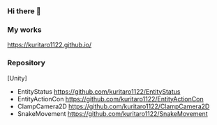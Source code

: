 ### Hi there 👋

### My works
https://kuritaro1122.github.io/

### Repository
[Unity]
* EntityStatus <https://github.com/kuritaro1122/EntityStatus>
* EntityActionCon <https://github.com/kuritaro1122/EntityActionCon>
* ClampCamera2D <https://github.com/kuritaro1122/ClampCamera2D>
* SnakeMovement <https://github.com/kuritaro1122/SnakeMovement>

<!--
**kuritaro1122/kuritaro1122** is a ✨ _special_ ✨ repository because its `README.md` (this file) appears on your GitHub profile.

Here are some ideas to get you started:

- 🔭 I’m currently working on ...
- 🌱 I’m currently learning ...
- 👯 I’m looking to collaborate on ...
- 🤔 I’m looking for help with ...
- 💬 Ask me about ...
- 📫 How to reach me: ...
- 😄 Pronouns: ...
- ⚡ Fun fact: ...
-->
